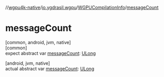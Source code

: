 //[wgpu4k-native](../../../index.md)/[io.ygdrasil.wgpu](../index.md)/[WGPUCompilationInfo](index.md)/[messageCount](message-count.md)

# messageCount

[common, android, jvm, native]\
[common]\
expect abstract var [messageCount](message-count.md): [ULong](https://kotlinlang.org/api/core/kotlin-stdlib/kotlin/-u-long/index.html)

[android, jvm, native]\
actual abstract var [messageCount](message-count.md): [ULong](https://kotlinlang.org/api/core/kotlin-stdlib/kotlin/-u-long/index.html)